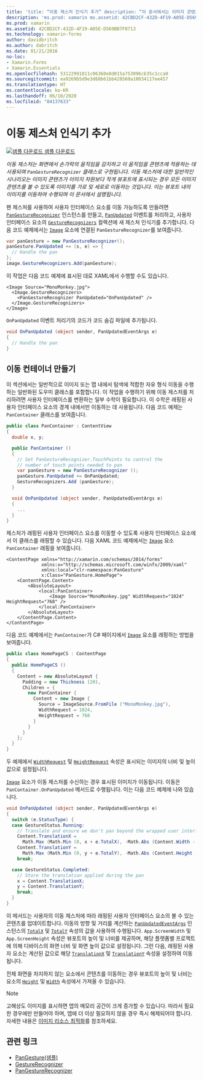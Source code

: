 ```yaml
---
title: 'title: “이동 제스처 인식기 추가” description: “이 문서에서는 이미지 콘텐츠가 이미지 차원보다 작게 뷰포트에 표시되는 경우 모든 이미지 콘텐츠를 볼 수 있도록 이동 제스처를 사용하여 이미지를 가로 및 세로로 이동하는 방법을 설명합니다.”'
description: 'ms.prod: xamarin ms.assetid: 42CBD2CF-432D-4F19-A05E-D569BB7F8713 ms.technology: xamarin-forms author: davidbritch ms.author: dabritch ms.date: 01/21/2016 no-loc: [Xamarin.Forms, Xamarin.Essentials]'
ms.prod: xamarin
ms.assetid: 42CBD2CF-432D-4F19-A05E-D569BB7F8713
ms.technology: xamarin-forms
author: davidbritch
ms.author: dabritch
ms.date: 01/21/2016
no-loc:
- Xamarin.Forms
- Xamarin.Essentials
ms.openlocfilehash: 53122991811c06360e8d015a753096cb35c1cca0
ms.sourcegitcommit: ea9269b5d9e3d68b61bb428560a10034117ee457
ms.translationtype: HT
ms.contentlocale: ko-KR
ms.lasthandoff: 06/10/2020
ms.locfileid: "84137633"
---
```

# <a name="adding-a-pan-gesture-recognizer"></a>이동 제스처 인식기 추가

[![샘플 다운로드](~/media/shared/download.png) 샘플 다운로드](https://docs.microsoft.com/samples/xamarin/xamarin-forms-samples/workingwithgestures-pangesture)

_이동 제스처는 화면에서 손가락의 움직임을 감지하고 이 움직임을 콘텐츠에 적용하는 데 사용되며 `PanGestureRecognizer` 클래스로 구현됩니다. 이동 제스처에 대한 일반적인 시나리오는 이미지 콘텐츠가 이미지 차원보다 작게 뷰포트에 표시되는 경우 모든 이미지 콘텐츠를 볼 수 있도록 이미지를 가로 및 세로로 이동하는 것입니다. 이는 뷰포트 내의 이미지를 이동하여 수행되며 이 문서에서 설명됩니다._

팬 제스처를 사용하여 사용자 인터페이스 요소를 이동 가능하도록 만들려면 [`PanGestureRecognizer`](xref:Xamarin.Forms.PanGestureRecognizer) 인스턴스를 만들고, [`PanUpdated`](xref:Xamarin.Forms.PanGestureRecognizer.PanUpdated) 이벤트를 처리하고, 사용자 인터페이스 요소의 [`GestureRecognizers`](xref:Xamarin.Forms.View.GestureRecognizers) 컬렉션에 새 제스처 인식기를 추가합니다. 다음 코드 예제에서는 [`Image`](xref:Xamarin.Forms.Image) 요소에 연결된 `PanGestureRecognizer`를 보여줍니다.

```csharp
var panGesture = new PanGestureRecognizer();
panGesture.PanUpdated += (s, e) => {
  // Handle the pan
};
image.GestureRecognizers.Add(panGesture);
```

이 작업은 다음 코드 예제에 표시된 대로 XAML에서 수행할 수도 있습니다.

```xaml
<Image Source="MonoMonkey.jpg">
  <Image.GestureRecognizers>
    <PanGestureRecognizer PanUpdated="OnPanUpdated" />
  </Image.GestureRecognizers>
</Image>
```

`OnPanUpdated` 이벤트 처리기의 코드가 코드 숨김 파일에 추가됩니다.

```csharp
void OnPanUpdated (object sender, PanUpdatedEventArgs e)
{
  // Handle the pan
}
```

## <a name="creating-a-pan-container"></a>이동 컨테이너 만들기

이 섹션에서는 일반적으로 이미지 또는 맵 내에서 탐색에 적합한 자유 형식 이동을 수행하는 일반화된 도우미 클래스를 포함합니다. 이 작업을 수행하기 위해 이동 제스처를 처리하려면 사용자 인터페이스를 변환하는 일부 수학이 필요합니다. 이 수학은 래핑된 사용자 인터페이스 요소의 경계 내에서만 이동하는 데 사용됩니다. 다음 코드 예제는 `PanContainer` 클래스를 보여줍니다.

```csharp
public class PanContainer : ContentView
{
  double x, y;

  public PanContainer ()
  {
    // Set PanGestureRecognizer.TouchPoints to control the
    // number of touch points needed to pan
    var panGesture = new PanGestureRecognizer ();
    panGesture.PanUpdated += OnPanUpdated;
    GestureRecognizers.Add (panGesture);
  }

  void OnPanUpdated (object sender, PanUpdatedEventArgs e)
  {
    ...
  }
}
```

제스처가 래핑된 사용자 인터페이스 요소를 이동할 수 있도록 사용자 인터페이스 요소에서 이 클래스를 래핑할 수 있습니다. 다음 XAML 코드 예제에서는 [`Image`](xref:Xamarin.Forms.Image) 요소 `PanContainer` 래핑을 보여줍니다.

```xaml
<ContentPage xmlns="http://xamarin.com/schemas/2014/forms"
             xmlns:x="http://schemas.microsoft.com/winfx/2009/xaml"
             xmlns:local="clr-namespace:PanGesture"
             x:Class="PanGesture.HomePage">
    <ContentPage.Content>
        <AbsoluteLayout>
            <local:PanContainer>
                <Image Source="MonoMonkey.jpg" WidthRequest="1024" HeightRequest="768" />
            </local:PanContainer>
        </AbsoluteLayout>
    </ContentPage.Content>
</ContentPage>
```

다음 코드 예제에서는 `PanContainer`가 C# 페이지에서 [`Image`](xref:Xamarin.Forms.Image) 요소를 래핑하는 방법을 보여줍니다.

```csharp
public class HomePageCS : ContentPage
{
  public HomePageCS ()
  {
    Content = new AbsoluteLayout {
      Padding = new Thickness (20),
      Children = {
        new PanContainer {
          Content = new Image {
            Source = ImageSource.FromFile ("MonoMonkey.jpg"),
            WidthRequest = 1024,
            HeightRequest = 768
          }
        }
      }
    };
  }
}
```

두 예제에서 [`WidthRequest`](xref:Xamarin.Forms.VisualElement.WidthRequest) 및 [`HeightRequest`](xref:Xamarin.Forms.VisualElement.HeightRequest) 속성은 표시되는 이미지의 너비 및 높이 값으로 설정됩니다.

[`Image`](xref:Xamarin.Forms.Image) 요소가 이동 제스처를 수신하는 경우 표시된 이미지가 이동됩니다. 이동은 `PanContainer.OnPanUpdated` 메서드로 수행됩니다. 이는 다음 코드 예제에 나와 있습니다.

```csharp
void OnPanUpdated (object sender, PanUpdatedEventArgs e)
{
  switch (e.StatusType) {
  case GestureStatus.Running:
    // Translate and ensure we don't pan beyond the wrapped user interface element bounds.
    Content.TranslationX =
      Math.Max (Math.Min (0, x + e.TotalX), -Math.Abs (Content.Width - App.ScreenWidth));
    Content.TranslationY =
      Math.Max (Math.Min (0, y + e.TotalY), -Math.Abs (Content.Height - App.ScreenHeight));
    break;

  case GestureStatus.Completed:
    // Store the translation applied during the pan
    x = Content.TranslationX;
    y = Content.TranslationY;
    break;
  }
}
```

이 메서드는 사용자의 이동 제스처에 따라 래핑된 사용자 인터페이스 요소의 볼 수 있는 콘텐츠를 업데이트합니다. 이동의 방향 및 거리를 계산하는 [`PanUpdatedEventArgs`](xref:Xamarin.Forms.PanUpdatedEventArgs) 인스턴스의 [`TotalX`](xref:Xamarin.Forms.PanUpdatedEventArgs.TotalX) 및 [`TotalY`](xref:Xamarin.Forms.PanUpdatedEventArgs.TotalY) 속성의 값을 사용하여 수행됩니다. `App.ScreenWidth` 및 `App.ScreenHeight` 속성은 뷰포트의 높이 및 너비를 제공하며, 해당 플랫폼별 프로젝트에 의해 디바이스의 화면 너비 및 화면 높이 값으로 설정됩니다. 그런 다음, 래핑된 사용자 요소는 계산된 값으로 해당 [`TranslationX`](xref:Xamarin.Forms.VisualElement.TranslationX) 및 [`TranslationY`](xref:Xamarin.Forms.VisualElement.TranslationY) 속성을 설정하여 이동됩니다.

전체 화면을 차지하지 않는 요소에서 콘텐츠를 이동하는 경우 뷰포트의 높이 및 너비는 요소의 [`Height`](xref:Xamarin.Forms.VisualElement.Height) 및 [`Width`](xref:Xamarin.Forms.VisualElement.Width) 속성에서 가져올 수 있습니다.

> [!NOTE]
> 고해상도 이미지를 표시하면 앱의 메모리 공간이 크게 증가할 수 있습니다. 따라서 필요한 경우에만 만들어야 하며, 앱에 더 이상 필요하지 않을 경우 즉시 해제되어야 합니다. 자세한 내용은 [이미지 리소스 최적화](~/xamarin-forms/deploy-test/performance.md#optimize-image-resources)를 참조하세요.

## <a name="related-links"></a>관련 링크

- [PanGesture(샘플)](https://docs.microsoft.com/samples/xamarin/xamarin-forms-samples/workingwithgestures-pangesture)
- [GestureRecognizer](xref:Xamarin.Forms.GestureRecognizer)
- [PanGestureRecognizer](xref:Xamarin.Forms.PanGestureRecognizer)

